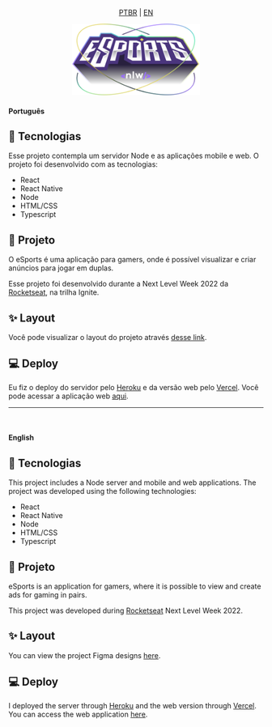 <div align="center">

[PTBR](#português) | [EN](#english)

<img alt="dev.finances" src="https://github.com/juliaf1/nlw-esports/blob/main/web/src/assets/logo.svg" width="50%">
</div>

#### Português
## 🚀 Tecnologias

Esse projeto contempla um servidor Node e as aplicações mobile e web. O projeto foi desenvolvido com as tecnologias:

- React
- React Native
- Node
- HTML/CSS
- Typescript

## 🎯 Projeto

O eSports é uma aplicação para gamers, onde é possível visualizar e criar anúncios para jogar em duplas.

Esse projeto foi desenvolvido durante a Next Level Week 2022 da [Rocketseat](https://github.com/rocketseat-education), na trilha Ignite.

## ✨ Layout

Você pode visualizar o layout do projeto através [desse link](https://www.figma.com/community/file/1150897317533332617).

## 💻 Deploy

Eu fiz o deploy do servidor pelo [Heroku](https://dashboard.heroku.com/) e da versão web pelo [Vercel](https://vercel.com/dashboard).
Você pode acessar a aplicação web [aqui](https://nlw-esports-web-virid.vercel.app/).

***
<br/>

#### English
## 🚀 Tecnologias

This project includes a Node server and mobile and web applications. The project was developed using the following technologies:

- React
- React Native
- Node
- HTML/CSS
- Typescript

## 🎯 Projeto

eSports is an application for gamers, where it is possible to view and create ads for gaming in pairs.

This project was developed during [Rocketseat](https://github.com/rocketseat-education) Next Level Week 2022.

## ✨ Layout

You can view the project Figma designs [here](https://www.figma.com/community/file/1150897317533332617).

## 💻 Deploy

I deployed the server through [Heroku](https://dashboard.heroku.com/) and the web version through [Vercel](https://vercel.com/dashboard). You can access the web application [here](https://nlw-esports-web-virid.vercel.app/).
